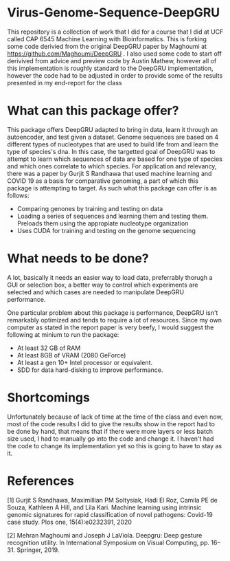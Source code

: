 # Virus-Genome-Sequence-DeepGRU

This repository is a collection of work that I did for a course that I did at UCF called CAP 6545 Machine Learning with Bioinformatics. This is forking some code derivied from the original DeepGRU paper by Maghoumi at https://github.com/Maghoumi/DeepGRU . I also used some code to start off derivived from advice and preview code by Austin Mathew, however all of this implementation is roughly standard to the DeepGRU implementation, however the code had to be adjusted in order to provide some of the results presented in my end-report for the class

# What can this package offer? 

This package offers DeepGRU adapted to bring in data, learn it through an autoencoder, and test given a dataset. Genome sequences are based on 4 different types of nucleotypes that are used to build life from and learn the type of species's dna. In this case, the targetted goal of DeepGRU was to attempt to learn which sequences of data are based for one type of species and which ones correlate to which species. For application and relevancy, there was a paper by Gurjit S Randhawa that used machine learning and COVID 19 as a basis for comparative genoming, a part of which this package is attempting to target. As such what this package can offer is as follows:

- Comparing genones by training and testing on data
- Loading a series of sequences and learning them and testing them. Preloads them using the appropiate nucleotype organization
- Uses CUDA for training and testing on the genome sequencing

# What needs to be done?

A lot, basically it needs an easier way to load data, preferrably thorugh a GUI or selection box, a better way to control which experiments are selected and which cases are needed to manipulate DeepGRU performance. 

One particular problem about this package is performance, DeepGRU isn't remarkably optimized and tends to require a lot of resources. Since my own computer as stated in the report paper is very beefy, I would suggest the following at minium to run the package:

- At least 32 GB of RAM
- At least 8GB of VRAM (2080 GeForce)
- At least a gen 10+ Intel processor or equivalent.
- SDD for data hard-disking to improve performance. 

# Shortcomings

Unfortunately because of lack of time at the time of the class and even now, most of the code results I did to give the results show in the report had to be done by hand, that means that if there were more layers or less batch size used, I had to manually go into the code and change it. I haven't had the code to change its implementation yet so this is going to have to stay as it. 


# References

[1] Gurjit S Randhawa, Maximillian PM Soltysiak, Hadi El Roz, Camila PE
de Souza, Kathleen A Hill, and Lila Kari. Machine learning using intrinsic
genomic signatures for rapid classification of novel pathogens: Covid-19 case
study. Plos one, 15(4):e0232391, 2020

[2] Mehran Maghoumi and Joseph J LaViola. Deepgru: Deep gesture recognition
utility. In International Symposium on Visual Computing, pp. 16–31. Springer,
2019.
